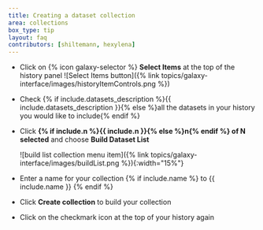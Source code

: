 ```yaml
---
title: Creating a dataset collection
area: collections
box_type: tip
layout: faq
contributors: [shiltemann, hexylena]
---
```


* Click on {% icon galaxy-selector %} **Select Items** at the top of the history panel ![Select Items button]({% link topics/galaxy-interface/images/historyItemControls.png %})
* Check {% if include.datasets_description %}{{ include.datasets_description }}{% else %}all the datasets in your history you would like to include{% endif %}
* Click **{% if include.n %}{{ include.n }}{% else %}n{% endif %} of N selected** and choose **Build Dataset List**

  ![build list collection menu item]({% link topics/galaxy-interface/images/buildList.png %}){:width="15%"}

* Enter a name for your collection {% if include.name %} to {{ include.name }} {% endif %}
* Click **Create collection** to build your collection
* Click on the checkmark icon at the top of your history again

